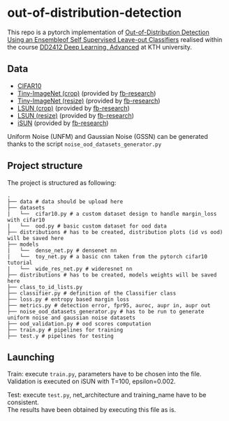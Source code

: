 # out-of-distribution-detection

This repo is a pytorch implementation of [Out-of-Distribution Detection Using an Ensembleof Self Supervised Leave-out Classifiers](https://arxiv.org/pdf/1809.03576.pdf) 
realised within the course [DD2412 Deep Learning, Advanced](https://www.kth.se/student/kurser/kurs/DD2412?l=en) at KTH university.

## Data

* [CIFAR10](https://course.fast.ai/datasets)
* [Tiny-ImageNet (crop)](https://www.dropbox.com/s/avgm2u562itwpkl/Imagenet.tar.gz) (provided by [fb-research](https://github.com/facebookresearch/odin))
* [Tiny-ImageNet (resize)](https://www.dropbox.com/s/kp3my3412u5k9rl/Imagenet_resize.tar.gz) (provided by [fb-research](https://github.com/facebookresearch/odin))
* [LSUN (crop)](https://www.dropbox.com/s/fhtsw1m3qxlwj6h/LSUN.tar.gz) (provided by [fb-research](https://github.com/facebookresearch/odin))
* [LSUN (resize)](https://www.dropbox.com/s/moqh2wh8696c3yl/LSUN_resize.tar.gz) (provided by [fb-research](https://github.com/facebookresearch/odin))
* [iSUN](https://www.dropbox.com/s/ssz7qxfqae0cca5/iSUN.tar.gz) (provided by [fb-research](https://github.com/facebookresearch/odin))

Uniform Noise (UNFM) and Gaussian Noise (GSSN) can be generated thanks to the script ```noise_ood_datasets_generator.py```

## Project structure

The project is structured as following:

```code
.
├── data # data should be upload here
├── datasets
|   └──  cifar10.py # a custom dataset design to handle margin_loss with cifar10
|   └──  ood.py # basic custom dataset for ood data
├── distributions # has to be created, distribution plots (id vs ood) will be saved here
├── models
|   └──  dense_net.py # densenet nn
|   └──  toy_net.py # a basic cnn taken from the pytorch cifar10 tutorial
|   └──  wide_res_net.py # wideresnet nn
├── distributions # has to be created, models weights will be saved here
├── class_to_id_lists.py
├── classifier.py # definition of the Classifier class
├── loss.py # entropy based margin loss
├── metrics.py # detection error, fpr95, auroc, aupr in, aupr out
├── noise_ood_datasets_generator.py # has to be run to generate uniform noise and gaussian noise datasets
├── ood_validation.py # ood scores computation
├── train.py # pipelines for training
├── test.y # pipelines for testing
```

## Launching

Train: execute ```train.py```, parameters have to be chosen into the file.  
Validation is executed on iSUN with T=100, epsilon=0.002.

Test: execute ```test.py```, net_architecture and training_name have to be consistent.  
The results have been obtained by executing this file as is.
